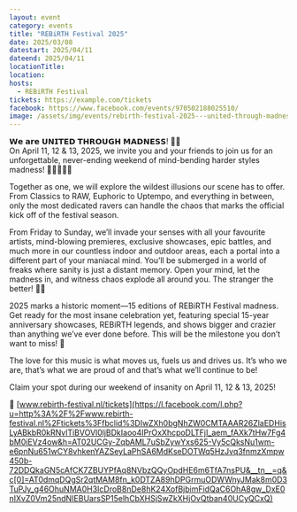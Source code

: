 ```yaml
---
layout: event
category: events
title: "REBiRTH Festival 2025"
date: 2025/03/08
datestart: 2025/04/11
dateend: 2025/04/11
locationTitle:
location:
hosts:
  - REBiRTH Festival
tickets: https://example.com/tickets
facebook: https://www.facebook.com/events/970502188025510/
image: /assets/img/events/rebirth-festival-2025---united-through-madness--official-.jpg
---
```


𝗪𝗲 𝗮𝗿𝗲 𝗨𝗡𝗜𝗧𝗘𝗗 𝗧𝗛𝗥𝗢𝗨𝗚𝗛 𝗠𝗔𝗗𝗡𝗘𝗦𝗦! 🧬💙  
On April 11, 12 & 13, 2025, we invite you and your friends to join us for an unforgettable, never-ending weekend of mind-bending harder styles madness! 👨🏼‍🎤🤘🏼

Together as one, we will explore the wildest illusions our scene has to offer. From Classics to RAW, Euphoric to Uptempo, and everything in between, only the most dedicated ravers can handle the chaos that marks the official kick off of the festival season.

From Friday to Sunday, we’ll invade your senses with all your favourite artists, mind-blowing premieres, exclusive showcases, epic battles, and much more in our countless indoor and outdoor areas, each a portal into a different part of your maniacal mind. You’ll be submerged in a world of freaks where sanity is just a distant memory. Open your mind, let the madness in, and witness chaos explode all around you. The stranger the better! 🧠💥

2025 marks a historic moment—15 editions of REBiRTH Festival madness. Get ready for the most insane celebration yet, featuring special 15-year anniversary showcases, REBiRTH legends, and shows bigger and crazier than anything we’ve ever done before. This will be the milestone you don’t want to miss! 🤩

The love for this music is what moves us, fuels us and drives us. It’s who we are, that’s what we are proud of and that’s what we’ll continue to be!

Claim your spot during our weekend of insanity on April 11, 12 & 13, 2025!

🎫 [www.rebirth-festival.nl/tickets](https://l.facebook.com/l.php?u=http%3A%2F%2Fwww.rebirth-festival.nl%2Ftickets%3Ffbclid%3DIwZXh0bgNhZW0CMTAAAR26ZlaEDHisLyABkbR0kRNvlTiBVOVl0ljBDkIaoo4IPrOxXhcpoDLTFjI_aem_fAXk7tHw7Fg4bM0iEVz4ow&h=AT02UCGy-ZqbAML7uSbZywYxs625-Vy5cQksNu1wm-e6pnNu651wCY8vhkenYAZSeyLaPhSA6MdKseDOTWq5HzJvq3fnmzXmpw450b-72DDQkaGN5cAfCK7ZBUYPfAq8NVbzQQyOpdHE6m6TfA7nsPU&__tn__=q&c[0]=AT0dmqDQgSr2qtMAM8fn_k0DTZA89hDPGrmuODWWnyJMak8m0D3TuPJy_g46OhuNMA0H3IcDroB8nDe8hK24XofBjbimFidQaC6OhA8gw_DxE0nIXvZ0Vm25ndNIEBUarsSP15elhCbXHSjSwZkXHjOvQtban40UCyQCxQ)
